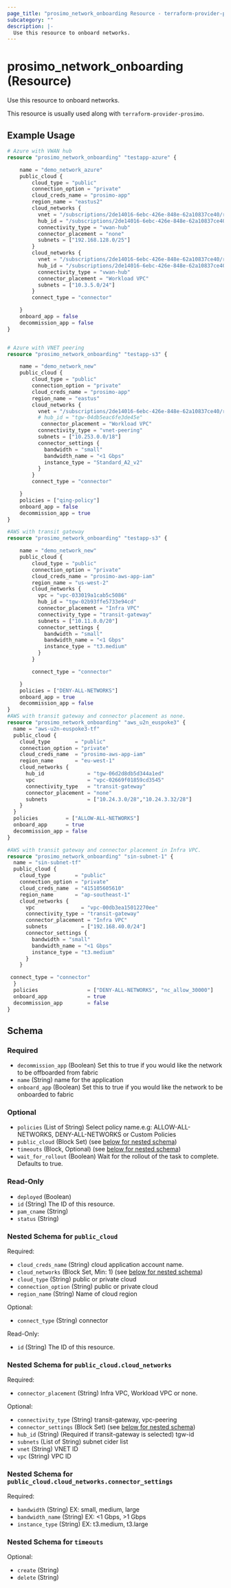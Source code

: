 ```yaml
---
page_title: "prosimo_network_onboarding Resource - terraform-provider-prosimo"
subcategory: ""
description: |-
  Use this resource to onboard networks.
---
```


# prosimo_network_onboarding (Resource)

Use this resource to onboard networks.

This resource is usually used along with `terraform-provider-prosimo`.



## Example Usage

```terraform
# Azure with VWAN hub
resource "prosimo_network_onboarding" "testapp-azure" {

    name = "demo_network_azure"
    public_cloud {
        cloud_type = "public"
        connection_option = "private"
        cloud_creds_name = "prosimo-app"
        region_name = "eastus2"
        cloud_networks {
          vnet = "/subscriptions/2de14016-6ebc-426e-848e-62a10837ce40/resourceGroups/app-azure-eastus2-1661236757258-rg/providers/Microsoft.Network/virtualNetworks/app-azure-eastus2-1661236757258-vnet"
          hub_id = "/subscriptions/2de14016-6ebc-426e-848e-62a10837ce40/resourceGroups/qing-vwan-rg/providers/Microsoft.Network/virtualHubs/qing-hub-useast-2"
          connectivity_type = "vwan-hub"
          connector_placement = "none"
          subnets = ["192.168.128.0/25"]
        }
        cloud_networks {
          vnet = "/subscriptions/2de14016-6ebc-426e-848e-62a10837ce40/resourceGroups/Gitlab/providers/Microsoft.Network/virtualNetworks/Gitlab-vnet"
          hub_id = "/subscriptions/2de14016-6ebc-426e-848e-62a10837ce40/resourceGroups/qing-vwan-rg/providers/Microsoft.Network/virtualHubs/qing-hub-useast-2"
          connectivity_type = "vwan-hub"
          connector_placement = "Workload VPC"
          subnets = ["10.3.5.0/24"]
        }
        connect_type = "connector"

    }
    onboard_app = false
    decommission_app = false
}


# Azure with VNET peering
resource "prosimo_network_onboarding" "testapp-s3" {

    name = "demo_network_new"
    public_cloud {
        cloud_type = "public"
        connection_option = "private"
        cloud_creds_name = "prosimo-app"
        region_name = "eastus"
        cloud_networks {
          vnet = "/subscriptions/2de14016-6ebc-426e-848e-62a10837ce40/resourceGroups/app-azure-eastus2-1662042288531-rg/providers/Microsoft.Network/virtualNetworks/app-azure-eastus2-1662042288531-vnet"
          # hub_id = "tgw-04db5eac6fe3de45e"
           connector_placement = "Workload VPC"
          connectivity_type = "vnet-peering"
          subnets = ["10.253.0.0/18"]
          connector_settings {
            bandwidth = "small"
            bandwidth_name = "<1 Gbps"
            instance_type = "Standard_A2_v2"
          }
        }
        connect_type = "connector"

    }
    policies = ["qing-policy"]
    onboard_app = false
    decommission_app = true
}

#AWS with transit gateway
resource "prosimo_network_onboarding" "testapp-s3" {

    name = "demo_network_new"
    public_cloud {
        cloud_type = "public"
        connection_option = "private"
        cloud_creds_name = "prosimo-aws-app-iam"
        region_name = "us-west-2"
        cloud_networks {
          vpc = "vpc-033019a1cab5c5086"
          hub_id = "tgw-02b93ffe5733e94cd"
          connector_placement = "Infra VPC"
          connectivity_type = "transit-gateway"
          subnets = ["10.11.0.0/20"]
          connector_settings {
            bandwidth = "small"
            bandwidth_name = "<1 Gbps"
            instance_type = "t3.medium"
          }
        }

        connect_type = "connector"

    }
    policies = ["DENY-ALL-NETWORKS"]
    onboard_app = true
    decommission_app = false
}
#AWS with transit gateway and connector placement as none.
resource "prosimo_network_onboarding" "aws_u2n_euspoke3" {
  name = "aws-u2n-euspoke3-tf"
  public_cloud {
    cloud_type        = "public"
    connection_option = "private"
    cloud_creds_name  = "prosimo-aws-app-iam"
    region_name       = "eu-west-1"
    cloud_networks {
      hub_id              = "tgw-06d2d8db5d344a1ed"
      vpc                 = "vpc-02669f01859cd3545"
      connectivity_type   = "transit-gateway"
      connector_placement = "none"
      subnets             = ["10.24.3.0/28","10.24.3.32/28"]
    }
  }
  policies         = ["ALLOW-ALL-NETWORKS"]
  onboard_app      = true
  decommission_app = false
}

#AWS with transit gateway and connector placement in Infra VPC.
resource "prosimo_network_onboarding" "sin-subnet-1" {
  name = "sin-subnet-tf"
  public_cloud {
    cloud_type        = "public"
    connection_option = "private"
    cloud_creds_name  = "415105605610"
    region_name       = "ap-southeast-1"
    cloud_networks {
      vpc               = "vpc-00db3ea15012270ee" 
      connectivity_type = "transit-gateway"
      connector_placement = "Infra VPC"
      subnets           = ["192.168.40.0/24"]
      connector_settings {
        bandwidth = "small"
        bandwidth_name = "<1 Gbps"
        instance_type = "t3.medium"
      }
    }

 connect_type = "connector"
  }
  policies                = ["DENY-ALL-NETWORKS", "nc_allow_30000"]
  onboard_app             = true
  decommission_app        = false
}
```

<!-- schema generated by tfplugindocs -->
## Schema

### Required

- `decommission_app` (Boolean) Set this to true if you would like the network  to be offboarded from fabric
- `name` (String) name for the application
- `onboard_app` (Boolean) Set this to true if you would like the network to be onboarded to fabric

### Optional

- `policies` (List of String) Select policy name.e.g: ALLOW-ALL-NETWORKS, DENY-ALL-NETWORKS or Custom Policies
- `public_cloud` (Block Set) (see [below for nested schema](#nestedblock--public_cloud))
- `timeouts` (Block, Optional) (see [below for nested schema](#nestedblock--timeouts))
- `wait_for_rollout` (Boolean) Wait for the rollout of the task to complete. Defaults to true.

### Read-Only

- `deployed` (Boolean)
- `id` (String) The ID of this resource.
- `pam_cname` (String)
- `status` (String)

<a id="nestedblock--public_cloud"></a>
### Nested Schema for `public_cloud`

Required:

- `cloud_creds_name` (String) cloud application account name.
- `cloud_networks` (Block Set, Min: 1) (see [below for nested schema](#nestedblock--public_cloud--cloud_networks))
- `cloud_type` (String) public or private cloud
- `connection_option` (String) public or private cloud
- `region_name` (String) Name of cloud region

Optional:

- `connect_type` (String) connector

Read-Only:

- `id` (String) The ID of this resource.

<a id="nestedblock--public_cloud--cloud_networks"></a>
### Nested Schema for `public_cloud.cloud_networks`

Required:

- `connector_placement` (String) Infra VPC, Workload VPC or none.

Optional:

- `connectivity_type` (String) transit-gateway, vpc-peering
- `connector_settings` (Block Set) (see [below for nested schema](#nestedblock--public_cloud--cloud_networks--connector_settings))
- `hub_id` (String) (Required if transit-gateway is selected) tgw-id
- `subnets` (List of String) subnet cider list
- `vnet` (String) VNET ID
- `vpc` (String) VPC ID

<a id="nestedblock--public_cloud--cloud_networks--connector_settings"></a>
### Nested Schema for `public_cloud.cloud_networks.connector_settings`

Required:

- `bandwidth` (String) EX: small, medium, large
- `bandwidth_name` (String) EX: <1 Gbps, >1 Gbps
- `instance_type` (String) EX: t3.medium, t3.large




<a id="nestedblock--timeouts"></a>
### Nested Schema for `timeouts`

Optional:

- `create` (String)
- `delete` (String)

